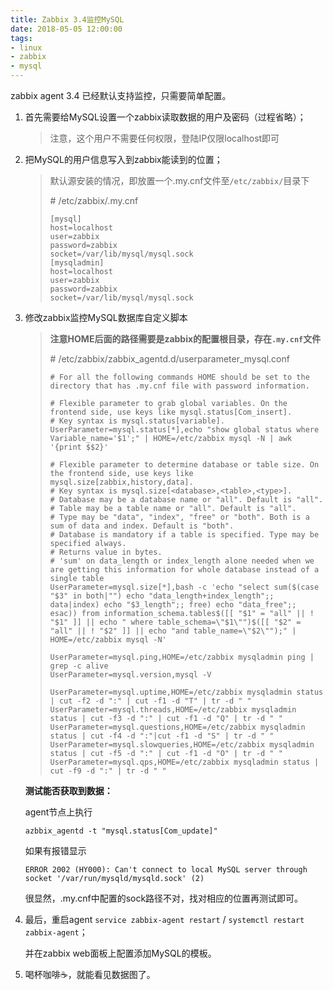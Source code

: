 ```yaml
---
title: Zabbix 3.4监控MySQL
date: 2018-05-05 12:00:00
tags: 
- linux
- zabbix
- mysql
---
```


zabbix agent 3.4 已经默认支持监控，只需要简单配置。

1. 首先需要给MySQL设置一个zabbix读取数据的用户及密码（过程省略）；

   > 注意，这个用户不需要任何权限，登陆IP仅限localhost即可

2. 把MySQL的用户信息写入到zabbix能读到的位置；

   > 默认源安装的情况，即放置一个.my.cnf文件至`/etc/zabbix/`目录下
   >
   > \# /etc/zabbix/.my.cnf
   >
   > ```
   > [mysql]
   > host=localhost
   > user=zabbix
   > password=zabbix
   > socket=/var/lib/mysql/mysql.sock
   > [mysqladmin]
   > host=localhost
   > user=zabbix
   > password=zabbix
   > socket=/var/lib/mysql/mysql.sock
   > ```

3. 修改zabbix监控MySQL数据库自定义脚本

    > **注意HOME后面的路径需要是zabbix的配置根目录，存在`.my.cnf`文件**
    >
    > \# /etc/zabbix/zabbix_agentd.d/userparameter_mysql.conf
    >
    > ```
    > # For all the following commands HOME should be set to the directory that has .my.cnf file with password information.
    >
    > # Flexible parameter to grab global variables. On the frontend side, use keys like mysql.status[Com_insert].
    > # Key syntax is mysql.status[variable].
    > UserParameter=mysql.status[*],echo "show global status where Variable_name='$1';" | HOME=/etc/zabbix mysql -N | awk '{print $$2}'
    >
    > # Flexible parameter to determine database or table size. On the frontend side, use keys like mysql.size[zabbix,history,data].
    > # Key syntax is mysql.size[<database>,<table>,<type>].
    > # Database may be a database name or "all". Default is "all".
    > # Table may be a table name or "all". Default is "all".
    > # Type may be "data", "index", "free" or "both". Both is a sum of data and index. Default is "both".
    > # Database is mandatory if a table is specified. Type may be specified always.
    > # Returns value in bytes.
    > # 'sum' on data_length or index_length alone needed when we are getting this information for whole database instead of a single table
    > UserParameter=mysql.size[*],bash -c 'echo "select sum($(case "$3" in both|"") echo "data_length+index_length";; data|index) echo "$3_length";; free) echo "data_free";; esac)) from information_schema.tables$([[ "$1" = "all" || ! "$1" ]] || echo " where table_schema=\"$1\"")$([[ "$2" = "all" || ! "$2" ]] || echo "and table_name=\"$2\"");" | HOME=/etc/zabbix mysql -N'
    >
    > UserParameter=mysql.ping,HOME=/etc/zabbix mysqladmin ping | grep -c alive
    > UserParameter=mysql.version,mysql -V
    >
    > UserParameter=mysql.uptime,HOME=/etc/zabbix mysqladmin status | cut -f2 -d ":" | cut -f1 -d "T" | tr -d " "
    > UserParameter=mysql.threads,HOME=/etc/zabbix mysqladmin status | cut -f3 -d ":" | cut -f1 -d "Q" | tr -d " "
    > UserParameter=mysql.questions,HOME=/etc/zabbix mysqladmin status | cut -f4 -d ":"|cut -f1 -d "S" | tr -d " "
    > UserParameter=mysql.slowqueries,HOME=/etc/zabbix mysqladmin status | cut -f5 -d ":" | cut -f1 -d "O" | tr -d " "
    > UserParameter=mysql.qps,HOME=/etc/zabbix mysqladmin status | cut -f9 -d ":" | tr -d " "
    > ```

    **测试能否获取到数据：**

    agent节点上执行

    ```shell
    azbbix_agentd -t "mysql.status[Com_update]"
    ```

    如果有报错显示

    `ERROR 2002 (HY000): Can't connect to local MySQL server through socket '/var/run/mysqld/mysqld.sock' (2)`

    很显然，.my.cnf中配置的sock路径不对，找对相应的位置再测试即可。

4. 最后，重启agent `service zabbix-agent restart` / `systemctl restart zabbix-agent`；

    并在zabbix web面板上配置添加MySQL的模板。

5. 喝杯咖啡☕️，就能看见数据图了。

